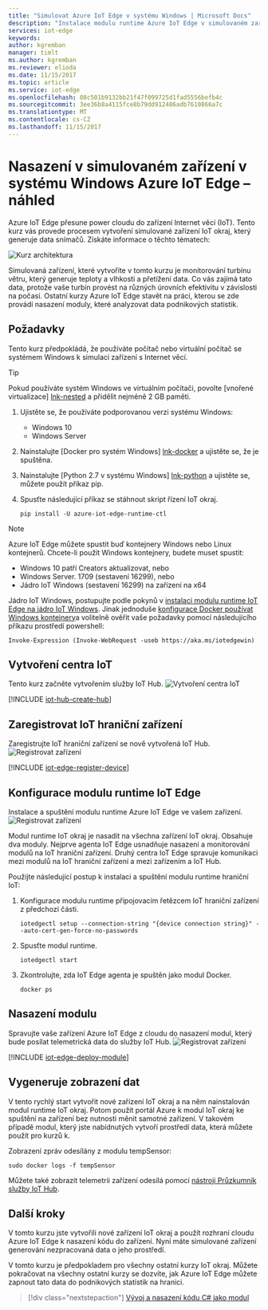 ```yaml
---
title: "Simulovat Azure IoT Edge v systému Windows | Microsoft Docs"
description: "Instalace modulu runtime Azure IoT Edge v simulovaném zařízení v systému Windows a nasazení první modul"
services: iot-edge
keywords: 
author: kgremban
manager: timlt
ms.author: kgremban
ms.reviewer: elioda
ms.date: 11/15/2017
ms.topic: article
ms.service: iot-edge
ms.openlocfilehash: 08c501b9132bb21f47f099725d1fad5556befb4c
ms.sourcegitcommit: 3ee36b8a4115fce8b79dd912486adb7610866a7c
ms.translationtype: MT
ms.contentlocale: cs-CZ
ms.lasthandoff: 11/15/2017
---
```

# <a name="deploy-azure-iot-edge-on-a-simulated-device-in-windows----preview"></a>Nasazení v simulovaném zařízení v systému Windows Azure IoT Edge – náhled

Azure IoT Edge přesune power cloudu do zařízení Internet věcí (IoT). Tento kurz vás provede procesem vytvoření simulované zařízení IoT okraj, který generuje data snímačů. Získáte informace o těchto tématech:

![Kurz architektura][2]

Simulovaná zařízení, které vytvoříte v tomto kurzu je monitorování turbínu větru, který generuje teploty a vlhkosti a přetížení data. Co vás zajímá tato data, protože vaše turbín provést na různých úrovních efektivitu v závislosti na počasí. Ostatní kurzy Azure IoT Edge stavět na práci, kterou se zde provádí nasazení moduly, které analyzovat data podnikových statistik. 

## <a name="prerequisites"></a>Požadavky

Tento kurz předpokládá, že používáte počítač nebo virtuální počítač se systémem Windows k simulaci zařízení s Internet věcí. 

>[!TIP]
>Pokud používáte systém Windows ve virtuálním počítači, povolte [vnořené virtualizace] [ lnk-nested] a přidělit nejméně 2 GB paměti. 

1. Ujistěte se, že používáte podporovanou verzi systému Windows:
   * Windows 10 
   * Windows Server
2. Nainstalujte [Docker pro systém Windows] [ lnk-docker] a ujistěte se, že je spuštěna.
3. Nainstalujte [Python 2.7 v systému Windows] [ lnk-python] a ujistěte se, můžete použít příkaz pip.
4. Spusťte následující příkaz se stáhnout skript řízení IoT okraj.

   ```
   pip install -U azure-iot-edge-runtime-ctl
   ```

> [!NOTE]
> Azure IoT Edge můžete spustit buď kontejnery Windows nebo Linux kontejnerů. Chcete-li použít Windows kontejnery, budete muset spustit:
>    * Windows 10 patří Creators aktualizovat, nebo
>    * Windows Server. 1709 (sestavení 16299), nebo
>    * Jádro IoT Windows (sestavení 16299) na zařízení na x64
>
> Jádro IoT Windows, postupujte podle pokynů v [instalaci modulu runtime IoT Edge na jádro IoT Windows][lnk-install-iotcore]. Jinak jednoduše [konfigurace Docker používat Windows kontejnery][lnk-docker-containers]a volitelně ověřit vaše požadavky pomocí následujícího příkazu prostředí powershell:
>    ```
>    Invoke-Expression (Invoke-WebRequest -useb https://aka.ms/iotedgewin)
>    ```


## <a name="create-an-iot-hub"></a>Vytvoření centra IoT

Tento kurz začněte vytvořením služby IoT Hub.
![Vytvoření centra IoT][3]

[!INCLUDE [iot-hub-create-hub](../../includes/iot-hub-create-hub.md)]

## <a name="register-an-iot-edge-device"></a>Zaregistrovat IoT hraniční zařízení

Zaregistrujte IoT hraniční zařízení se nově vytvořená IoT Hub.
![Registrovat zařízení][4]

[!INCLUDE [iot-edge-register-device](../../includes/iot-edge-register-device.md)]

## <a name="configure-the-iot-edge-runtime"></a>Konfigurace modulu runtime IoT Edge

Instalace a spuštění modulu runtime Azure IoT Edge ve vašem zařízení. 
![Registrovat zařízení][5]

Modul runtime IoT okraj je nasadit na všechna zařízení IoT okraj. Obsahuje dva moduly. Nejprve agenta IoT Edge usnadňuje nasazení a monitorování modulů na IoT hraniční zařízení. Druhý centra IoT Edge spravuje komunikaci mezi modulů na IoT hraniční zařízení a mezi zařízením a IoT Hub. 


Použijte následující postup k instalaci a spuštění modulu runtime hraniční IoT:

1. Konfigurace modulu runtime připojovacím řetězcem IoT hraniční zařízení z předchozí části.

   ```
   iotedgectl setup --connection-string "{device connection string}" --auto-cert-gen-force-no-passwords
   ```

1. Spusťte modul runtime.

   ```
   iotedgectl start
   ```

1. Zkontrolujte, zda IoT Edge agenta je spuštěn jako modul Docker.

   ```
   docker ps
   ```

## <a name="deploy-a-module"></a>Nasazení modulu

Spravujte vaše zařízení Azure IoT Edge z cloudu do nasazení modul, který bude posílat telemetrická data do služby IoT Hub.
![Registrovat zařízení][6]

[!INCLUDE [iot-edge-deploy-module](../../includes/iot-edge-deploy-module.md)]


## <a name="view-generated-data"></a>Vygeneruje zobrazení dat

V tento rychlý start vytvořit nové zařízení IoT okraj a na něm nainstalován modul runtime IoT okraj. Potom použít portál Azure k modul IoT okraj ke spuštění na zařízení bez nutnosti měnit samotné zařízení. V takovém případě modul, který jste nabídnutých vytvoří prostředí data, která můžete použít pro kurzů k. 

Zobrazení zpráv odesílány z modulu tempSensor:

```cmd/sh
sudo docker logs -f tempSensor
```

Můžete také zobrazit telemetrii zařízení odesílá pomocí [nástroji Průzkumník služby IoT Hub][lnk-iothub-explorer]. 

## <a name="next-steps"></a>Další kroky

V tomto kurzu jste vytvořili nové zařízení IoT okraj a použít rozhraní cloudu Azure IoT Edge k nasazení kódu do zařízení. Nyní máte simulované zařízení generování nezpracovaná data o jeho prostředí. 

V tomto kurzu je předpokladem pro všechny ostatní kurzy IoT okraj. Můžete pokračovat na všechny ostatní kurzy se dozvíte, jak Azure IoT Edge můžete zapnout tato data do podnikových statistik na hranici.

> [!div class="nextstepaction"]
> [Vývoj a nasazení kódu C# jako modul](tutorial-csharp-module.md)

<!-- Images -->
[2]: ./media/tutorial-install-iot-edge/install-edge-full.png
[3]: ./media/tutorial-install-iot-edge/create-iot-hub.png
[4]: ./media/tutorial-install-iot-edge/register-device.png
[5]: ./media/tutorial-install-iot-edge/start-runtime.png
[6]: ./media/tutorial-install-iot-edge/deploy-module.png

<!-- Links -->
[lnk-nested]: https://docs.microsoft.com/virtualization/hyper-v-on-windows/user-guide/nested-virtualization
[lnk-docker]: https://docs.docker.com/docker-for-windows/install/ 
[lnk-python]: https://www.python.org/downloads/
[lnk-docker-containers]: https://docs.microsoft.com/virtualization/windowscontainers/quick-start/quick-start-windows-10#2-switch-to-windows-containers
[lnk-iothub-explorer]: https://github.com/azure/iothub-explorer
[lnk-install-iotcore]: how-to-install-iot-core.md